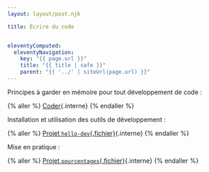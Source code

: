 ```yaml
---
layout: layout/post.njk

title: Écrire du code


eleventyComputed:
  eleventyNavigation:
    key: "{{ page.url }}"
    title: "{{ title | safe }}"
    parent: "{{ '../' | siteUrl(page.url) }}"
---
```


Principes à garder en mémoire pour tout développement de code :

{% aller %}
[Coder](coder){.interne}
{% endaller %}

Installation et utilisation des outils de développement :

{% aller %}
[Projet `hello-dev`{.fichier}](tutoriel-hello-dev){.interne}
{% endaller %}

Mise en pratique :

{% aller %}
[Projet `pourcentages`{.fichier}](projet-pourcentages){.interne}
{% endaller %}
